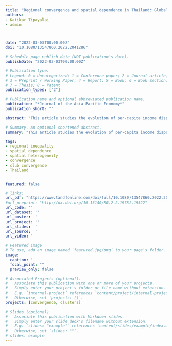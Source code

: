 ```yaml
---
title: "Regional convergence and spatial dependence in Thailand: Global and local assessments"
authors:
- Katikar Tipayalai
- admin



date: "2022-03-03T00:00:00Z"
doi: "10.1080/13547860.2022.2041286"

# Schedule page publish date (NOT publication's date).
publishDate: "2022-03-03T00:00:00Z"

# Publication type.
# Legend: 0 = Uncategorized; 1 = Conference paper; 2 = Journal article;
# 3 = Preprint / Working Paper; 4 = Report; 5 = Book; 6 = Book section;
# 7 = Thesis; 8 = Patent
publication_types: ["2"]

# Publication name and optional abbreviated publication name.
publication: "*Journal of the Asia Pacific Economy*"
publication_short: ""

abstract: "This article studies the evolution of per-capita income disparities and spatial dependence across 77 provinces of Thailand over the period 1995–2017. Results show that – on average – regional income disparities are decreasing over time and initially poor provinces are catching up with rich provinces, indicating the presence of sigma and beta convergence. However, when we study the evolution of disparities – beyond the average – we reject the hypothesis that all provinces would eventually converge to a common long-run equilibrium. The evolution of these disparities suggests the existence of three local equilibria or convergence clubs. Further analyses based on global and local indicators of spatial association reveal significant spatial dependence in the evolution of disparities and the location of the convergence clubs. This article concludes arguing that an excessive focus on global or average assessments can be incomplete, and that spatial dependence has played a significant role in the formation of local convergence clubs. Furthermore, as different clubs may need different policy treatments, there is no one-size-fits-all territorial policy for reducing regional disparities in Thailand."

# Summary. An optional shortened abstract.
summary: "This article studies the evolution of per-capita income disparities and spatial dependence across 77 provinces of Thailand over the period 1995–2017."

tags:
- regional inequality
- spatial dependence
- spatial heterogeneity
- convergence
- club convergence
- Thailand


featured: false

# links:
url_pdf: "https://www.tandfonline.com/doi/full/10.1080/13547860.2022.2041286"
#url_preprint: "http://dx.doi.org/10.13140/RG.2.2.19782.19522"
url_code: ''
url_dataset: ''
url_poster: ''
url_project: ''
url_slides: ''
url_source: ''
url_video: ''

# Featured image
# To use, add an image named `featured.jpg/png` to your page's folder.
image:
  caption: ''
  focal_point: ""
  preview_only: false

# Associated Projects (optional).
#   Associate this publication with one or more of your projects.
#   Simply enter your project's folder or file name without extension.
#   E.g. `internal-project` references `content/project/internal-project/index.md`.
#   Otherwise, set `projects: []`.
projects: [convergence, clusters]

# Slides (optional).
#   Associate this publication with Markdown slides.
#   Simply enter your slide deck's filename without extension.
#   E.g. `slides: "example"` references `content/slides/example/index.md`.
#   Otherwise, set `slides: ""`.
# slides: example
---
```



